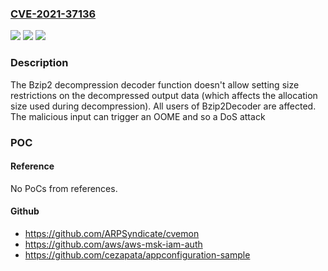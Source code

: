 ### [CVE-2021-37136](https://cve.mitre.org/cgi-bin/cvename.cgi?name=CVE-2021-37136)
![](https://img.shields.io/static/v1?label=Product&message=Netty&color=blue)
![](https://img.shields.io/static/v1?label=Version&message=%3C%204.1.68Final%20&color=brighgreen)
![](https://img.shields.io/static/v1?label=Vulnerability&message=CWE-400&color=brighgreen)

### Description

The Bzip2 decompression decoder function doesn't allow setting size restrictions on the decompressed output data (which affects the allocation size used during decompression). All users of Bzip2Decoder are affected. The malicious input can trigger an OOME and so a DoS attack

### POC

#### Reference
No PoCs from references.

#### Github
- https://github.com/ARPSyndicate/cvemon
- https://github.com/aws/aws-msk-iam-auth
- https://github.com/cezapata/appconfiguration-sample

